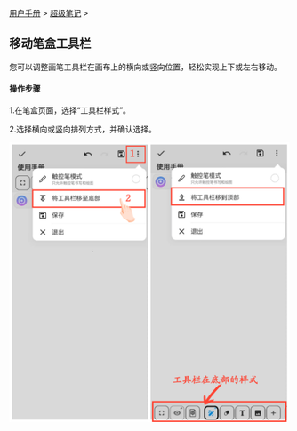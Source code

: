 [用户手册](/dragonnest/drawnote/manual) > [超级笔记](/dragonnest/drawnote/manual/super_note) >

移动笔盒工具栏
---

您可以调整画笔工具栏在画布上的横向或竖向位置，轻松实现上下或左右移动。

#### 操作步骤

1.在笔盒页面，选择“工具栏样式”。

2.选择横向或竖向排列方式，并确认选择。

![](imgs/move_toolbar.png)
